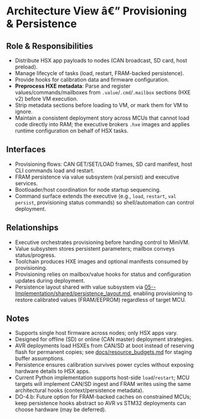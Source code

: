 ﻿# Architecture View â€” Provisioning & Persistence

## Role & Responsibilities
- Distribute HSX app payloads to nodes (CAN broadcast, SD card, host preload).
- Manage lifecycle of tasks (load, restart, FRAM-backed persistence).
- Provide hooks for calibration data and firmware configuration.
- **Preprocess HXE metadata**: Parse and register values/commands/mailboxes from `.value`/`.cmd`/`.mailbox` sections (HXE v2) before VM execution.
- Strip metadata sections before loading to VM, or mark them for VM to ignore.
- Maintain a consistent deployment story across MCUs that cannot load code directly into RAM; the executive brokers `.hxe` images and applies runtime configuration on behalf of HSX tasks.

## Interfaces
- Provisioning flows: CAN GET/SET/LOAD frames, SD card manifest, host CLI commands load and restart.
- FRAM persistence via value subsystem (val.persist) and executive services.
- Bootloader/host coordination for node startup sequencing.
- Command surface extends the executive (e.g., `load`, `restart`, `val persist`, provisioning status commands) so shell/automation can control deployment.

## Relationships
- Executive orchestrates provisioning before handing control to MiniVM.
- Value subsystem stores persistent parameters; mailbox conveys status/progress.
- Toolchain produces HXE images and optional manifests consumed by provisioning.
- Provisioning relies on mailbox/value hooks for status and configuration updates during deployment.
- Persistence layout shared with value subsystem via [05--Implementation/shared/persistence_layout.md](../05--Implementation/shared/persistence_layout.md), enabling provisioning to restore calibrated values (FRAM/EEPROM) regardless of target MCU.

## Notes
- Supports single host firmware across nodes; only HSX apps vary.
- Designed for offline (SD) or online (CAN master) deployment strategies.
- AVR deployments load HSXEs from CAN/SD at boot instead of reserving flash for permanent copies; see [docs/resource_budgets.md](../../docs/resource_budgets.md) for staging buffer assumptions.
- Persistence ensures calibration survives power cycles without exposing hardware details to HSX apps.
- Current Python implementation supports host-side `load`/`restart`; MCU targets will implement CAN/SD ingest and FRAM writes using the same architectural hooks (context/persistence metadata).
- DO-4.b: Future option for FRAM-backed caches on constrained MCUs; keep persistence hooks abstract so AVR vs STM32 deployments can choose hardware (may be deferred).
